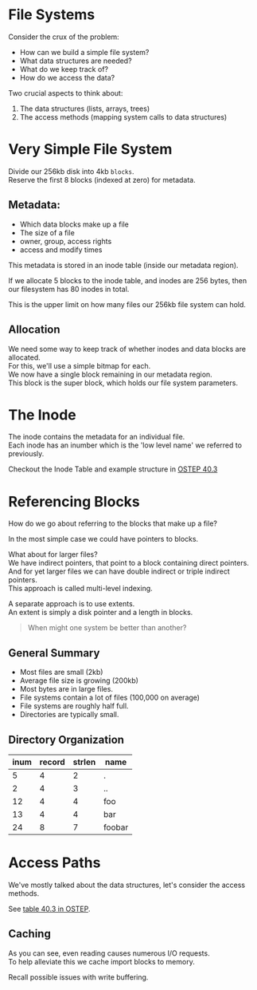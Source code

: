File Systems
============

Consider the crux of the problem:
- How can we build a simple file system?
- What data structures are needed?
- What do we keep track of?
- How do we access the data?

Two crucial aspects to think about:
1. The data structures (lists, arrays, trees)
2. The access methods (mapping system calls to data structures)


Very Simple File System
=======================

Divide our 256kb disk into 4kb `blocks`.  
Reserve the first 8 blocks (indexed at zero) for metadata.  

Metadata:
---------

- Which data blocks make up a file
- The size of a file
- owner, group, access rights
- access and modify times

This metadata is stored in an inode table (inside our metadata region).

If we allocate 5 blocks to the inode table, and inodes are 256 bytes, 
then our filesystem has 80 inodes in total.

This is the upper limit on how many files our 256kb file system can hold.

Allocation
----------

We need some way to keep track of whether inodes and data blocks are allocated.  
For this, we'll use a simple bitmap for each.  
We now have a single block remaining in our metadata region.  
This block is the super block, which holds our file system parameters.  


The Inode
=========

The inode contains the metadata for an individual file.  
Each inode has an inumber which is the 'low level name' we referred to previously.  

Checkout the Inode Table and example structure in [OSTEP 40.3](pages.cs.wisc.edu/~remzi/OSTEP/file-implementation.pdf#page=4)


Referencing Blocks
==================

How do we go about referring to the blocks that make up a file?

In the most simple case we could have pointers to blocks. 

What about for larger files?  
We have indirect pointers, that point to a block containing direct pointers.  
And for yet larger files we can have double indirect or triple indirect pointers.  
This approach is called multi-level indexing.

A separate approach is to use extents.  
An extent is simply a disk pointer and a length in blocks.

> When might one system be better than another?


General Summary
---------------

- Most files are small (2kb)
- Average file size is growing (200kb)
- Most bytes are in large files.
- File systems contain a lot of files (100,000 on average)
- File systems are roughly half full.
- Directories are typically small.


Directory Organization
----------------------

| inum | record | strlen | name   |
|------|--------|--------|--------|
| 5    | 4      | 2      | .      |
| 2    | 4      | 3      | ..     |
| 12   | 4      | 4      | foo    |
| 13   | 4      | 4      | bar    |
| 24   | 8      | 7      | foobar |


Access Paths
============

We've mostly talked about the data structures, let's consider the access methods.

See [table 40.3 in OSTEP](pages.cs.wisc.edu/~remzi/OSTEP/file-implementation.pdf#page=11).


Caching
-------

As you can see, even reading causes numerous I/O requests.  
To help alleviate this we cache import blocks to memory.  

Recall possible issues with write buffering.
